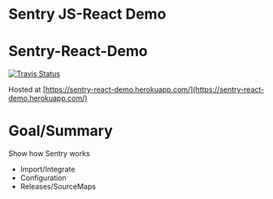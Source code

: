 # Sentry JS-React Demo
# Sentry-React-Demo

[![Travis Status](https://travis-ci.org/ndmanvar/sentry-demo.svg?branch=master)](https://travis-ci.org/ndmanvar/sentry-demo)

Hosted at [https://sentry-react-demo.herokuapp.com/](https://sentry-react-demo.herokuapp.com/)

# Goal/Summary
Show how Sentry works
- Import/Integrate
- Configuration
- Releases/SourceMaps
